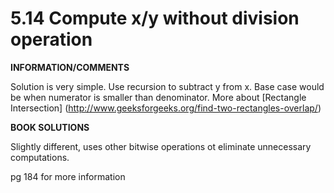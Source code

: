 <h1>5.14 Compute x/y without division operation</h1>

**INFORMATION/COMMENTS**

Solution is very simple. Use recursion to subtract y from x. Base case would be when numerator is smaller than denominator. 
More about [Rectangle Intersection] (http://www.geeksforgeeks.org/find-two-rectangles-overlap/)

**BOOK SOLUTIONS**

Slightly different, uses other bitwise operations ot eliminate unnecessary computations. 

pg 184 for more information
